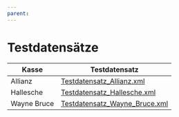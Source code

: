 ```yaml
---
parent:
---
```


# Testdatensätze

| Kasse | Testdatensatz | 
| ---- | --------- |
| Allianz | [Testdatensatz_Allianz.xml](https://raw.githubusercontent.com/gematik/spec-VSDM-Ersatzbescheinigung/refs/heads/master/Resources/downloads/Testdatensatz_Allianz.xml) |
| Hallesche | [Testdatensatz_Hallesche.xml](https://raw.github.com/gematik/spec-VSDM-Ersatzbescheinigung/refs/heads/master/Resources/downloads/Testdatensatz_Hallesche.xml) |
| Wayne Bruce | [Testdatensatz_Wayne_Bruce.xml](https://raw.github.com/gematik/spec-VSDM-Ersatzbescheinigung/refs/heads/master/Resources/downloads/Testdatensatz_Wayne_Bruce.xml) |

